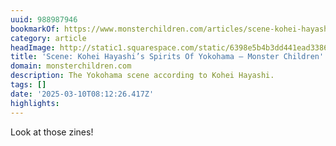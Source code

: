 ```yaml
---
uuid: 988987946
bookmarkOf: https://www.monsterchildren.com/articles/scene-kohei-hayashis-spirits-of-yokohama?__readwiseLocation=
category: article
headImage: http://static1.squarespace.com/static/6398e5b4b3dd441ead33860a/t/67b7930e92ef605c63e80d50/1740083995101/Spirits4.jpg?format=1500w
title: 'Scene: Kohei Hayashi’s Spirits Of Yokohama — Monster Children'
domain: monsterchildren.com
description: The Yokohama scene according to Kohei Hayashi.
tags: []
date: '2025-03-10T08:12:26.417Z'
highlights:
---
```


Look at those zines!

